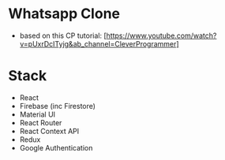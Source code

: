 # Whatsapp Clone

- based on this CP tutorial:
  [https://www.youtube.com/watch?v=pUxrDcITyjg&ab_channel=CleverProgrammer]

# Stack

- React
- Firebase (inc Firestore)
- Material UI
- React Router
- React Context API
- Redux
- Google Authentication
